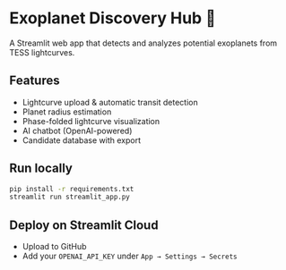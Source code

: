 # Exoplanet Discovery Hub 🚀
A Streamlit web app that detects and analyzes potential exoplanets from TESS lightcurves.

## Features
- Lightcurve upload & automatic transit detection
- Planet radius estimation
- Phase-folded lightcurve visualization
- AI chatbot (OpenAI-powered)
- Candidate database with export

## Run locally
```bash
pip install -r requirements.txt
streamlit run streamlit_app.py
```

## Deploy on Streamlit Cloud
- Upload to GitHub
- Add your `OPENAI_API_KEY` under `App → Settings → Secrets`
